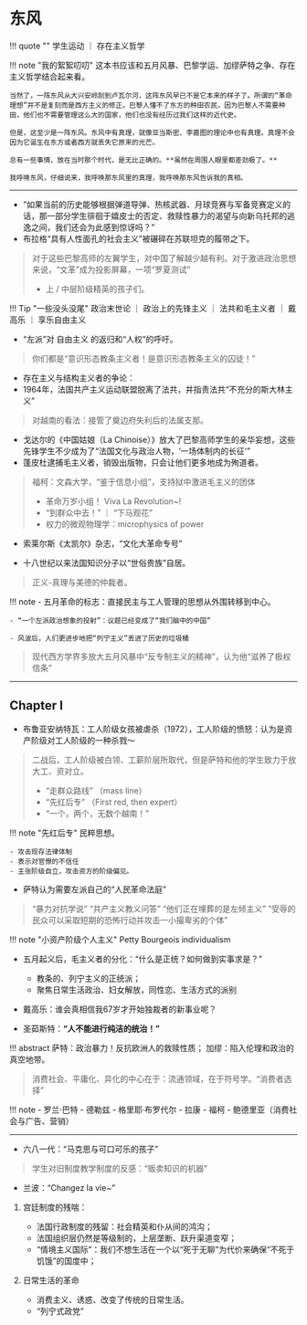 # 东风

!!! quote ""
    学生运动 ｜ 存在主义哲学 


!!! note "我的絮絮叨叨"
    这本书应该和五月风暴、巴黎学运、加缪萨特之争、存在主义哲学结合起来看。
  
    当然了，一阵东风从大兴安岭刮到卢瓦尔河，这阵东风早已不是它本来的样子了。所谓的“革命理想”并不是复刻而是西方主义的修正。巴黎人懂不了东方的种田农民，因为巴黎人不需要种田，他们也不需要管理这么大的国家，他们也没有经历过我们这样的近代史。
    
    但是，这至少是一阵东风。东风中有真理，就像亚当斯密、李嘉图的理论中也有真理。真理不会因为它诞生在东方或者西方就丢失它原来的光芒。
    
    总有一些事情，放在当时那个时代，是无比正确的。**虽然在周围人眼里都差劲极了。**
    
    我呼唤东风，仔细说来，我呼唤那东风里的真理，我呼唤那东风告诉我的真相。

------------

- ”如果当前的历史能够根据弹道导弹、热核武器、月球竞赛与军备竞赛定义的话，那一部分学生徘徊于嬉皮士的否定、救赎性暴力的渴望与向新乌托邦的逃逸之间，我们还会为此感到惊讶吗？”
- 布拉格“具有人性面孔的社会主义”被碾碎在苏联坦克的履带之下。
> 对于这些巴黎高师的左翼学生，对中国了解越少越有利。对于激进政治思想来说，“文革”成为投影屏幕，一项“罗夏测试”
> - 上 / 中层阶级精英的孩子们。


!!! Tip "一些没头没尾"
    政治末世论 ｜ 政治上的先锋主义 ｜ 法共和毛主义者 ｜ 戴高乐 ｜ 享乐自由主义

- “左派”对 自由主义 的返归和“人权”的呼吁。
> 你们都是“意识形态教条主义者！是意识形态教条主义的囚徒！”

- 存在主义与结构主义者的争论：
- 1964年，法国共产主义运动联盟脱离了法共，并指责法共“不充分的斯大林主义”
> 对越南的看法：接管了奠边府失利后的法属支那。

- 戈达尔的《中国姑娘（La Chinoise）》放大了巴黎高师学生的亲华妄想，这些先锋学生不少成为了“法国文化与政治人物，‘一场体制内的长征’”
- 蓬皮杜逮捕毛主义者，销毁出版物，只会让他们更多地成为殉道者。

> 福柯：文森大学，“鉴于信息小组”，支持狱中激进毛主义的团体
> - 革命万岁小组！ Viva La Revolution~!
> - “到群众中去！” ｜ “下马观花”
> - 权力的微观物理学：microphysics of power

- 索莱尔斯《太凯尔》杂志，“文化大革命专号”

- 十八世纪以来法国知识分子以“世俗贵族”自居。
> 正义-真理与美德的仲裁者。

!!! note 
    - 五月革命的标志：直接民主与工人管理的思想从外围转移到中心。

    - “一个左派政治想象的投射”：议题已经变成了“我们脑中的中国”
  
    - 风波后，人们更进步地把“列宁主义”丢进了历史的垃圾桶

> 现代西方学界多放大五月风暴中“反专制主义的精神”，认为他“滋养了极权信条”

---------


## Chapter I

- 布鲁亚安纳特瓦：工人阶级女孩被虐杀（1972），工人阶级的愤怒：认为是资产阶级对工人阶级的一种杀戮～
> 二战后，工人阶级被白领、工薪阶层所取代，但是萨特和他的学生致力于放大工、资对立。
> - “走群众路线” （mass line）
> - “先红后专” （First red, then expert）
> - “一个，两个，无数个越南！”


!!! note "先红后专"
    民粹思想。

    - 攻击现存法律体制
    - 表示对官僚的不信任
    - 主张阶级自立，攻击资方的阶级偏见。
- 萨特认为需要左派自己的“人民革命法庭”

> “暴力对抗学说”
> “共产主义教义问答”
> “他们正在埋葬的是左倾主义”
> “受辱的民众可以采取短期的恐怖行动并攻击一小撮卑劣的个体”

!!! note "小资产阶级个人主义"
    Petty Bourgeois individualism

- 五月起义后，毛主义者的分化：“什么是正统？如何做到实事求是？”
    - 教条的、列宁主义的正统派；
    - 聚焦日常生活政治、妇女解放，同性恋、生活方式的派别

- 戴高乐：谁会真相信我67岁才开始独裁者的新事业呢？
- 圣茹斯特：**“人不能进行纯洁的统治！”**


!!! abstract 
    萨特：政治暴力！反抗欧洲人的救赎性质；
    加缪：陷入伦理和政治的真空地带。


> 消费社会、平庸化、异化的中心在于：流通领域，在于符号学。“消费者选择”

!!! note 
    - 罗兰·巴特
    - 德勒兹
    - 格里耶·布罗代尔
    - 拉康
    - 福柯
    - 鲍德里亚（消费社会与广告、营销）


-----------

- 六八一代：“马克思与可口可乐的孩子”
> 学生对旧制度教学制度的反感：“贩卖知识的机器”
- 兰波：“Changez la vie~”
1. 宫廷制度的残喘：
    - 法国行政制度的残留：社会精英和仆从间的鸿沟；
    - 法国组织层仍然是等级制的，上层垄断、跃升渠道变窄；
    - “情境主义国际”：我们不想生活在一个以“死于无聊”为代价来确保“不死于饥饿”的国度中；

2. 日常生活的革命
   - 消费主义、诱惑、改变了传统的日常生活。
   - “列宁式政党”


